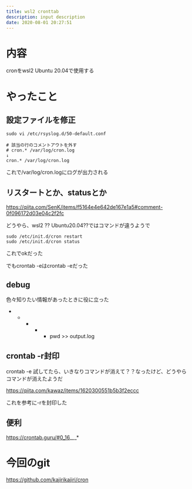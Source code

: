 ```yaml
---
title: wsl2 cronttab
description: input description
date: 2020-08-01 20:27:51
---
```


# 内容
cronをwsl2 Ubuntu 20.04で使用する

# やったこと
## 設定ファイルを修正

```
sudo vi /etc/rsyslog.d/50-default.conf
```

```
# 該当の行のコメントアウトを外す
# cron.* /var/log/cron.log
↓
cron.* /var/log/cron.log
```

これで/var/log/cron.logにログが出力される

## リスタートとか、statusとか
https://qiita.com/SenK/items/f5164e4e642de167e1a5#comment-0f096172d03e04c2f2fc

どうやら、wsl2 ?? Ubuntu20.04??ではコマンドが違うようで

```
sudo /etc/init.d/cron restart
sudo /etc/init.d/cron status
```

これでokだった

でもcrontab -eはcrontab -eだった

## debug
色々知りたい情報があったときに役に立った

* * * * * pwd >> output.log

## crontab -r封印
crontab -e 試してたら、いきなりコマンドが消えて？？なったけど、どうやらコマンドが消えたようだ

https://qiita.com/kawaz/items/1620300551b5b3f2eccc

これを参考に-rを封印した

## 便利
https://crontab.guru/#0_16_*_*_*

# 今回のgit
https://github.com/kajirikajiri/cron